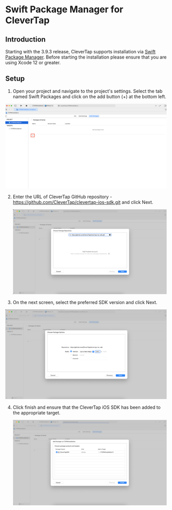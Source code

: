 # Swift Package Manager for CleverTap


## Introduction

Starting with the 3.9.3 release, CleverTap supports installation via [Swift
Package Manager](https://swift.org/package-manager/). Before starting the installation please ensure that you are using Xcode 12 or greater.


## Setup

1. Open your project and navigate to the project's settings. Select the tab named Swift Packages and click on the add button (+) at the bottom left.
   
  <img src="docs/images/spm-image-1.png" >
   
2. Enter the URL of CleverTap GitHub repository - https://github.com/CleverTap/clevertap-ios-sdk.git and click Next.

   <img src="docs/images/spm-image-2.png">

3. On the next screen, select the preferred SDK version and click Next.
  
  <img src="docs/images/spm-image-3.png">

4. Click finish and ensure that the CleverTap iOS SDK has been added to the appropriate target.

    <img src="docs/images/spm-image-4.png">


